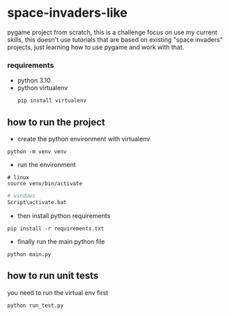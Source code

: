 # space-invaders-like

pygame project from scratch, this is a challenge focus on use my current
skills, this doesn't use tutorials that are based on existing "space invaders"
projects, just learning how to use pygame and work with that.

### requirements

- python 3.10
- python virtualenv
  ~~~shell
  pip install virtualenv
  ~~~

## how to run the project

- create the python environment with virtualenv

~~~shell
python -m venv venv
~~~

- run the environment

~~~shell
# linux
source venv/bin/activate
~~~

~~~bash
# windows
Script\activate.bat
~~~

- then install python requirements

~~~shell
pip install -r requirements.txt
~~~

- finally run the main python file

~~~shell
python main.py
~~~

## how to run unit tests

you need to run the virtual env first

~~~shell
python run_test.py
~~~